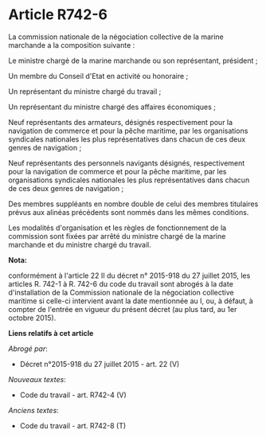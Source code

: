 # Article R742-6

La commission nationale de la négociation collective de la marine marchande a la composition suivante :

Le ministre chargé de la marine marchande ou son représentant, président ;

Un membre du Conseil d'Etat en activité ou honoraire ;

Un représentant du ministre chargé du travail ;

Un représentant du ministre chargé des affaires économiques ;

Neuf représentants des armateurs, désignés respectivement pour la navigation de commerce et pour la pêche maritime, par les
organisations syndicales nationales les plus représentatives dans chacun de ces deux genres de navigation ;

Neuf représentants des personnels navigants désignés, respectivement pour la navigation de commerce et pour la pêche
maritime, par les organisations syndicales nationales les plus représentatives dans chacun de ces deux genres de navigation ;

Des membres suppléants en nombre double de celui des membres titulaires prévus aux alinéas précédents sont nommés dans les
mêmes conditions.

Les modalités d'organisation et les règles de fonctionnement de la commission sont fixées par arrêté du ministre chargé de la
marine marchande et du ministre chargé du travail.

**Nota:**

conformément à l'article 22 II du décret n° 2015-918 du 27 juillet 2015,  les articles R. 742-1 à R. 742-6 du code du travail
sont abrogés à la date d'installation de la Commission nationale de la négociation collective maritime si celle-ci intervient
avant la date mentionnée au I, ou, à défaut, à compter de l'entrée en vigueur du présent décret (au plus tard, au 1er octobre
2015).

**Liens relatifs à cet article**

_Abrogé par_:

  - Décret n°2015-918 du 27 juillet 2015 - art. 22 (V)

_Nouveaux textes_:

  - Code du travail - art. R742-4 (V)

_Anciens textes_:

  - Code du travail - art. R742-8 (T)
